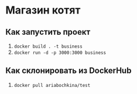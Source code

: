 # Магазин котят
## Как запустить проект
1. ```docker build . -t business```
2. ```docker run -d -p 3000:3000 business```
## Как склонировать из DockerHub
1. ```docker pull ariabochkina/test```